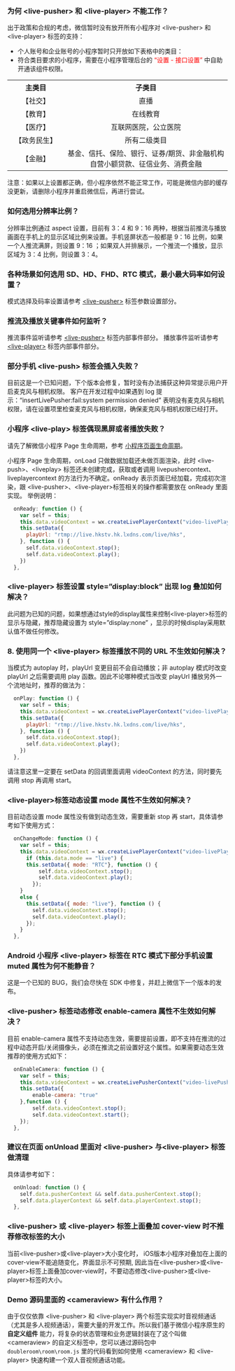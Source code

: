 ### 为何 &lt;live-pusher&gt; 和 &lt;live-player&gt; 不能工作？
出于政策和合规的考虑，微信暂时没有放开所有小程序对 &lt;live-pusher&gt; 和 &lt;live-player&gt; 标签的支持：

- 个人账号和企业账号的小程序暂时只开放如下表格中的类目：
- 符合类目要求的小程序，需要在小程序管理后台的<font color='red'> “设置 - 接口设置” </font>中自助开通该组件权限。

<table>
  <tr align="center">
    <th width="200px">主类目</th>
    <th width="700px">子类目</th>
  </tr>
  <tr align="center">
    <td>【社交】</td>
		<td>直播</td>
  </tr>
	<tr align="center">
    <td>【教育】</td>
		<td>在线教育</td>
  </tr>
	<tr align="center">
    <td>【医疗】</td>
		<td>互联网医院，公立医院</td>
  </tr>
	<tr align="center">
    <td>【政务民生】</td>
		<td>所有二级类目</td>
  </tr>
	<tr align="center">
    <td>【金融】</td>
		<td>基金、信托、保险、银行、证券/期货、非金融机构自营小额贷款、征信业务、消费金融</td>
  </tr>
</table>

注意：如果以上设置都正确，但小程序依然不能正常工作，可能是微信内部的缓存没更新，请删除小程序并重启微信后，再进行尝试。

### 如何选用分辨率比例？
分辨率比例通过 aspect 设置，目前有 3：4 和 9：16 两种，根据当前推流与播放画面在手机上的显示区域比例来设置。手机竖屏状态一般都是 9：16 比例，如果一个人推流满屏，则设置 9：16 ；如果双人并排展示，一个推流一个播放，显示区域为 3：4 比例，则设置 3：4。

### 各种场景如何选用 SD、HD、FHD、RTC 模式，最小最大码率如何设置？
模式选择及码率设置请参考 [&lt;live-pusher&gt;](http://tcecqpoc.fsphere.cn/document/product/454/12518) 标签参数设置部分。

### 推流及播放关键事件如何监听？
推流事件监听请参考 [&lt;live-pusher&gt;](http://tcecqpoc.fsphere.cn/document/product/454/12518) 标签内部事件部分。
播放事件监听请参考 [&lt;live-player&gt;](http://tcecqpoc.fsphere.cn/document/product/454/12519) 标签内部事件部分。

### 部分手机 &lt;live-push&gt; 标签会插入失败？
目前这是一个已知问题，下个版本会修复，暂时没有办法捕获这种异常提示用户开启麦克风与相机权限。
客户在开发过程中如果遇到 log 提示：“insertLivePusher:fail:system permission denied” 表明没有麦克风与相机权限，请在设置项里检查麦克风与相机权限，确保麦克风与相机权限已经打开。


### 小程序 &lt;live-play&gt; 标签偶现黑屏或者播放失败？
请先了解微信小程序 Page 生命周期，参考 [小程序页面生命周期](http://mp.weixin.qq.com/debug/wxadoc/dev/framework/app-service/page.html#生命周期函数)。

小程序 Page 生命周期，onLoad 只做数据加载还未做页面渲染，此时 &lt;live-push&gt;、&lt;liveplay&gt; 标签还未创建完成，获取或者调用 livepushercontext、liveplayercontext 的方法行为不确定。onReady 表示页面已经加载，完成初次渲染，跟 &lt;live-pusher&gt;、&lt;live-player&gt;标签相关的操作都需要放在 onReady 里面实现。
举例说明：
``` javascript
  onReady: function () {
    var self = this;
    this.data.videoContext = wx.createLivePlayerContext("video-livePlayer");
    this.setData({
      playUrl: "rtmp://live.hkstv.hk.lxdns.com/live/hks",
    }, function () {
      self.data.videoContext.stop();
      self.data.videoContext.play();
    })
  },
```

### &lt;live-player&gt; 标签设置 style=”display:block” 出现 log 叠加如何解决？
此问题为已知的问题，如果想通过style的display属性来控制&lt;live-player&gt;标签的显示与隐藏，推荐隐藏设置为 style=”display:none” ，显示的时候display采用默认值不做任何修改。

### 8. 使用同一个 &lt;live-player&gt; 标签播放不同的 URL 不生效如何解决？
当模式为 autoplay 时，playUrl 变更目前不会自动播放；非 autoplay 模式时改变 playUrl 之后需要调用 play 函数。因此不论哪种模式当改变 playUrl 播放另外一个流地址时，推荐的做法为：

``` javascript
  onPlay: function () {
    var self = this;
    this.data.videoContext = wx.createLivePlayerContext("video-livePlayer");
    this.setData({
      playUrl: "rtmp://live.hkstv.hk.lxdns.com/live/hks",
    }, function () {
      self.data.videoContext.stop();
      self.data.videoContext.play();
    })
  },
```
请注意这里一定要在 setData 的回调里面调用 videoContext 的方法，同时要先调用 stop 再调用 start。

### &lt;live-player&gt;标签动态设置 mode 属性不生效如何解决？
目前动态设置 mode 属性没有做到动态生效，需要重新 stop 再 start，具体请参考如下使用方式：
``` javascript
  onChangeMode: function () {
    var self = this;
    this.data.videoContext = wx.createLivePlayerContext("video-livePlayer");
      if (this.data.mode == "live") {
      this.setData({ mode: "RTC"}, function () {
          self.data.videoContext.stop();
          self.data.videoContext.play();
        });
    }
    else {
      this.setData({ mode: "live"}, function () {
        self.data.videoContext.stop();
        self.data.videoContext.play();
      });
    }
  },
```
### Android 小程序 &lt;live-player&gt; 标签在 RTC 模式下部分手机设置 muted 属性为何不能静音？
这是一个已知的 BUG，我们会尽快在 SDK 中修复，并赶上微信下一个版本的发布。

### &lt;live-pusher&gt; 标签动态修改 enable-camera 属性不生效如何解决？
目前 enable-camera 属性不支持动态生效，需要提前设置，即不支持在推流的过程中动态开启/关闭摄像头，必须在推流之前设置好这个属性。如果需要动态生效推荐的使用方式如下：
``` javascript
  onEnableCamera: function () {
    var self = this;
    this.data.videoContext = wx.createLivePusherContext("video-livePusher");
    this.setData({
        enable-camera: "true"
    },function () {
        self.data.videoContext.stop();
        self.data.videoContext.start();
    });
  },
```

### 建议在页面 onUnload 里面对 &lt;live-pusher&gt; 与&lt;live-player&gt; 标签做清理
具体请参考如下：
``` javascript
  onUnload: function () {
    self.data.pusherContext && self.data.pusherContext.stop();
    self.data.playerContext && self.data.playerContext.stop();
  },
```

### &lt;live-pusher&gt; 或 &lt;live-player&gt; 标签上面叠加 cover-view 时不推荐修改标签的大小

当前&lt;live-pusher&gt;或&lt;live-player&gt;大小变化时， iOS版本小程序对叠加在上面的cover-view不能追随变化，界面显示不可预期, 因此当在&lt;live-pusher&gt;或&lt;live-player&gt;标签上面叠加cover-view时，不要动态修改&lt;live-pusher&gt;或&lt;live-player&gt;标签的大小。

### Demo 源码里面的 &lt;cameraview&gt; 有什么作用？

由于仅仅依靠 &lt;live-pusher&gt; 和 &lt;live-player&gt; 两个标签实现实时音视频通话（尤其是多人视频通话），需要大量的开发工作。所以我们基于微信小程序原生的 **自定义组件** 能力，将复杂的状态管理和业务逻辑封装在了这个叫做 &lt;cameraview&gt; 的自定义标签中，您可以通过源码包中 `doubleroom\room\room.js` 里的代码看到如何使用 &lt;cameraview&gt; 和 &lt;live-player&gt; 快速构建一个双人音视频通话功能。
